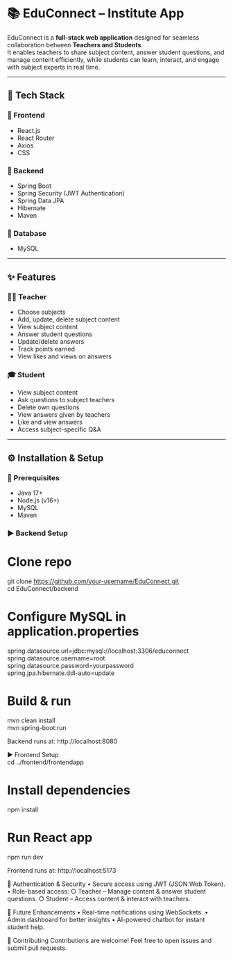# 📚 EduConnect – Institute App

EduConnect is a **full-stack web application** designed for seamless collaboration between **Teachers and Students**.  
It enables teachers to share subject content, answer student questions, and manage content efficiently, while students can learn, interact, and engage with subject experts in real time.

---

## 🚀 Tech Stack

### 🔹 Frontend
- React.js  
- React Router  
- Axios  
- CSS  

### 🔹 Backend
- Spring Boot  
- Spring Security (JWT Authentication)  
- Spring Data JPA  
- Hibernate  
- Maven  

### 🔹 Database
- MySQL  

---

## ✨ Features

### 👩‍🏫 Teacher
- Choose subjects  
- Add, update, delete subject content  
- View subject content  
- Answer student questions  
- Update/delete answers  
- Track points earned  
- View likes and views on answers  

### 🎓 Student
- View subject content  
- Ask questions to subject teachers  
- Delete own questions  
- View answers given by teachers  
- Like and view answers  
- Access subject-specific Q&A  

---

## ⚙️ Installation & Setup

### 🔧 Prerequisites
- Java 17+  
- Node.js (v16+)  
- MySQL  
- Maven  

### ▶️ Backend Setup

# Clone repo
git clone https://github.com/your-username/EduConnect.git  
cd EduConnect/backend

# Configure MySQL in application.properties
spring.datasource.url=jdbc:mysql://localhost:3306/educonnect  
spring.datasource.username=root  
spring.datasource.password=yourpassword  
spring.jpa.hibernate.ddl-auto=update  

# Build & run
mvn clean install  
mvn spring-boot:run  

Backend runs at: http://localhost:8080

▶️ Frontend Setup  
cd ../frontend/frontendapp

# Install dependencies
npm install

# Run React app  
npm run dev

Frontend runs at: http://localhost:5173

🔐 Authentication & Security
	• Secure access using JWT (JSON Web Token).
	• Role-based access:
		○ Teacher – Manage content & answer student questions.
		○ Student – Access content & interact with teachers.

🌟 Future Enhancements
	• Real-time notifications using WebSockets.
	• Admin dashboard for better insights
	• AI-powered chatbot for instant student help.

🤝 Contributing
Contributions are welcome! Feel free to open issues and submit pull requests.

